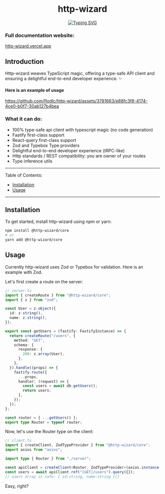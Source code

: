 <h1 align="center">http-wizard</h1>
<p align="center"><a href="https://git.io/typing-svg"><img src="https://readme-typing-svg.demolab.com?font=Fira+Code&size=18&duration=2000&pause=2000&center=true&width=540&height=80&lines=Delightful end-to-end experience with Typescript" alt="Typing SVG" /></a></p>

### Full documentation website:

[http-wizard.vercel.app](https://http-wizard.vercel.app)

## Introduction

Http-wizard weaves TypeScript magic, offering a type-safe API client and ensuring a delightful end-to-end developer experience. ✨

#### Here is an example of usage

https://github.com/flodlc/http-wizard/assets/3781663/e88fc3f8-4174-4ce0-b0f7-30ab127b4bea

### What it can do:

- 100% type-safe api client with typescript magic (no code generation)
- Fastify first-class support
- React-query first-class support
- Zod and Typebox Type providers
- Delightful end-to-end developer experience (tRPC-like)
- Http standards / REST compatibility: you are owner of your routes
- Type inference utils

---

Table of Contents:

- [Installation](#installation)
- [Usage](#usage)

---

## Installation

To get started, install http-wizard using npm or yarn:

```sh
npm install @http-wizard/core
# or
yarn add @http-wizard/core
```

## Usage

Currently http-wizard uses Zod or Typebox for validation.
Here is an example with Zod.

Let's first create a route on the server:

```typescript title="Route creation with Fastify and Zod"
// server.ts
import { createRoute } from "@http-wizard/core";
import { z } from "zod";

const User = z.object({
  id: z.string(),
  name: z.string(),
});

export const getUsers = (fastify: FastifyInstance) => {
  return createRoute("/users", {
    method: "GET",
    schema: {
      response: {
        200: z.array(User),
      },
    },
  }).handle((props) => {
    fastify.route({
      ...props,
      handler: (request) => {
        const users = await db.getUsers();
        return users;
      },
    });
  });
};

const router = { ...getUsers() };
export type Router = typeof router;
```

Now, let's use the Router type on the client:

```typescript title="Client instanciation with axios"
// client.ts
import { createClient, ZodTypeProvider } from "@http-wizard/core";
import axios from "axios";

import type { Router } from "./server";

const apiClient = createClient<Router, ZodTypeProvider>(axios.instance());
const users = await apiClient.ref("[GET]/users").query({});
// users array is safe: { id:string, name:string }[]
```

Easy, right?
